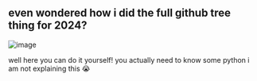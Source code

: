 ## even wondered how i did the full github tree thing for 2024?
![image](https://github.com/user-attachments/assets/e9f7034b-67fb-4751-a34b-16224295d2fb)

well here you can do it yourself!
you actually need to know some python i am not explaining this :sob:
